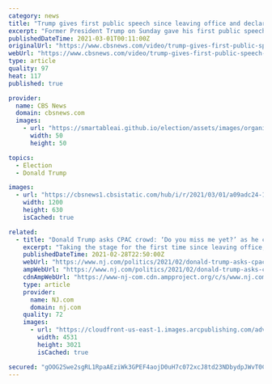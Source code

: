 ```yaml
---
category: news
title: "Trump gives first public speech since leaving office and declares \"journey\" is not over"
excerpt: "Former President Trump on Sunday gave his first public speech since he left office and was acquitted in his second Senate impeachment trial. CBS News political reporter Adam Brewster, CBSN political contributor and Democratic strategist Antjuan Seawright and Maggie's List spokeswoman Lauren Zelt join CBSN's Lana Zak to discuss the former president's speech."
publishedDateTime: 2021-03-01T00:11:00Z
originalUrl: "https://www.cbsnews.com/video/trump-gives-first-public-speech-since-leaving-office/"
webUrl: "https://www.cbsnews.com/video/trump-gives-first-public-speech-since-leaving-office/"
type: article
quality: 97
heat: 117
published: true

provider:
  name: CBS News
  domain: cbsnews.com
  images:
    - url: "https://smartableai.github.io/election/assets/images/organizations/cbsnews.com-50x50.jpg"
      width: 50
      height: 50

topics:
  - Election
  - Donald Trump

images:
  - url: "https://cbsnews1.cbsistatic.com/hub/i/r/2021/03/01/a09adc24-151c-414a-ae32-bc1db7b22730/thumbnail/1200x630/560ad0560a0efccd593d15e1c163f727/cbsn-fusion-trump-gives-first-public-speech-since-leaving-office-and-declares-journey-is-not-over-thumbnail-655544-640x360.jpg"
    width: 1200
    height: 630
    isCached: true

related:
  - title: "Donald Trump asks CPAC crowd: ‘Do you miss me yet?’ as he calls for GOP unity"
    excerpt: "Taking the stage for the first time since leaving office, former President Donald Trump on Sunday called for Republican Party unity, even as he exacerbated intraparty divisions and trumpeted lies about the election in a speech that made clear he intends to remain a dominant political force."
    publishedDateTime: 2021-02-28T22:50:00Z
    webUrl: "https://www.nj.com/politics/2021/02/donald-trump-asks-cpac-crowd-do-you-miss-me-yet-as-he-calls-for-gop-unity.html"
    ampWebUrl: "https://www.nj.com/politics/2021/02/donald-trump-asks-cpac-crowd-do-you-miss-me-yet-as-he-calls-for-gop-unity.html?outputType=amp"
    cdnAmpWebUrl: "https://www-nj-com.cdn.ampproject.org/c/s/www.nj.com/politics/2021/02/donald-trump-asks-cpac-crowd-do-you-miss-me-yet-as-he-calls-for-gop-unity.html?outputType=amp"
    type: article
    provider:
      name: NJ.com
      domain: nj.com
    quality: 72
    images:
      - url: "https://cloudfront-us-east-1.images.arcpublishing.com/advancelocal/JAQ6ZBYHIFFEPHS746OXZIJH3E.jpg"
        width: 4531
        height: 3021
        isCached: true

secured: "gOOG2Swe2sgRL1RpaAEziWk3GPEF4aojD0uH7c072xcJ8td23NDbydpJWvT0Ca4d7rXbMl+k0En613csuudN60A/s23IOtN6O6G/wpv5YBusbLx387eMjVIJ27ChJusj9oFLemAIHFSJPkpHKyQjt7rxBioSXUV0+QM9kAyEa9HRn2G1VjhTnNkFezLNQJmO2tb6jOT5OBIzsUZQzDEmqSF8dq9YMHvkrL8ctOjZqi2oSwQa6dPCHaR4SS8rGTMJJhFN1M3YCs8lTLEF58mwZOPTwR81525qFSjRgGErrXN2xDa0xabS+fywQJr5Yl5uppyEn6nV/a4w6C9EIQeGq0fPdS30pu1VnSukxp9ga3o=;qn/fJOA6LbO9oIBwFrIPLg=="
---
```


